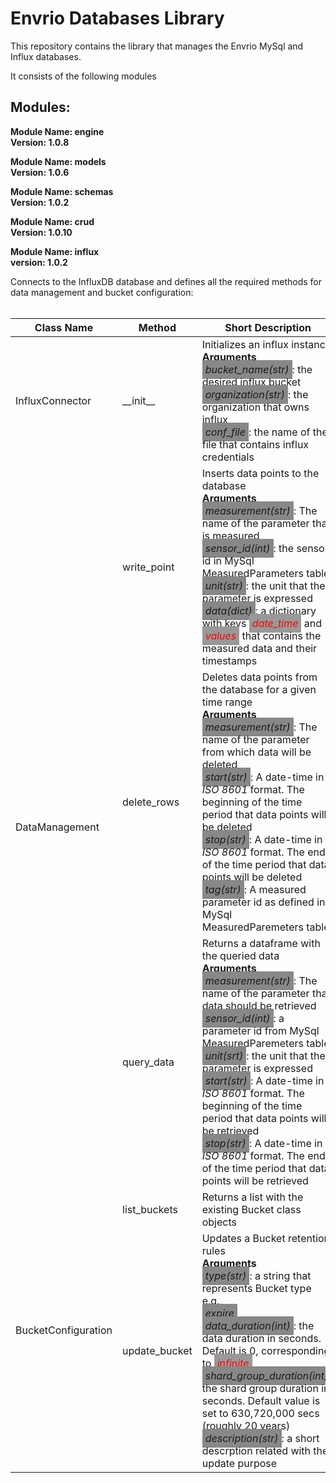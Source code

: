 # Envrio Databases Library

This repository contains the library that manages the Envrio MySql and Influx databases.

It consists of the following modules

## Modules:

**Module Name: engine**
<br>
**Version: 1.0.8**

**Module Name: models**
<br>
**Version: 1.0.6**

**Module Name: schemas**
<br>
**Version: 1.0.2**

**Module Name: crud**
<br>
**Version: 1.0.10**

**Module Name: influx**
<br>
**version: 1.0.2**

Connects to the InfluxDB database and defines all the required 
methods for data management and bucket configuration:
<br>
<br>
<table>
  <thead>
    <tr>
      <th>Class Name</th>
      <th>Method</th>
      <th>Short Description</th>
    </tr>
  </thead>
  <tbody>
    <tr>
      <td rowspan=1>InfluxConnector</td>
      <td>__init__</td>
      <td>Initializes an influx instance<br><b>Arguments</b><br><span class=highlight><i>bucket_name(str)</i></span>: the desired influx bucket<br><span class=highlight><i>organization(str)</i></span>: the organization that owns influx<br><span class=highlight><i>conf_file</i></span>: the name of the file that contains influx credentials</td>
    </tr>
    <tr>
      <td rowspan=3>DataManagement</td>
      <td>write_point</td>
      <td>Inserts data points to the database<br><b>Arguments</b><br><span class=highlight><i>measurement(str)</i></span>: The name of the parameter that is measured<br><span class=highlight><i>sensor_id(int)</i></span>: the sensor id in MySql MeasuredParameters table<br><span class=highlight><i>unit(str)</i></span>: the unit that the parameter is expressed<br><span class=highlight><i>data(dict)</i></span>: a dictionary with keys <span class=highlight2><i>date_time</i></span> and <span class=highlight2><i>values</i></span> that contains the measured data and their timestamps</td>
    </tr>
    <tr>
      <td>delete_rows</td>
      <td>Deletes data points from the database for a given time range<br><b>Arguments</b><br><span class=highlight><i>measurement(str)</i></span>: The name of the parameter from which data will be deleted<br><span class=highlight><i>start(str)</i></span>: A date-time in <i>ISO 8601</i> format. The beginning of the time period that data points will be deleted<br><span class=highlight><i>stop(str)</i></span>: A date-time in <i>ISO 8601</i> format. The end of the time period that data points will be deleted<br><span class=highlight><i>tag(str)</i></span>: A measured parameter id as defined in MySql MeasuredParemeters table</td>
    </tr>
    <tr>
      <td>query_data</td>
      <td>Returns a dataframe with the queried data<br><b>Arguments</b><br><span class=highlight><i>measurement(str)</i></span>: The name of the parameter that data should be retrieved<br><span class=highlight><i>sensor_id(int)</i></span>: a parameter id from MySql MeasuredParemeters table<br><span class=highlight><i>unit(srt)</i></span>: the unit that the parameter is expressed<br><span class=highlight><i>start(str)</i></span>: A date-time in <i>ISO 8601</i> format. The beginning of the time period that data points will be retrieved<br><span class=highlight><i>stop(str)</i></span>: A date-time in <i>ISO 8601</i> format. The end of the time period that data points will be retrieved<br></td>
    </tr>
    <tr>
      <td rowspan=2>BucketConfiguration</td>
      <td>list_buckets</td>
      <td>Returns a list with the existing Bucket class objects</td>
    </tr>
    <tr>
      <td>update_bucket</td>
      <td>Updates a Bucket retention rules<br><b>Arguments</b><br><span class=highlight><i>type(str)</i></span>: a string that represents Bucket type e.g., <br><span class=highlight><i>expire</i></span><br><span class=highlight><i>data_duration(int)</i></span>: the data duration in seconds. Default is 0, corresponding to <span class=highlight2><i>infinite</i></span><br><span class=highlight><i>shard_group_duration(int)</i></span>: the shard group duration in seconds. Default value is set to 630,720,000 secs (roughly 20 years)<br><span class=highlight><i>description(str)</i></span>: a short descrption related with the update purpose<br></td>
    </tr>
  </tbdody>
</table>


<style>
  .highlight {
    background-color: #888; /* Set the background color */
    padding: 5px; /* Add some padding for better visibility */
  }
  .highlight2{
    background-color: #999; /* Set the background color */
    padding: 5px; /* Add some padding for better visibility */
    color: red;    
  }
</style>
